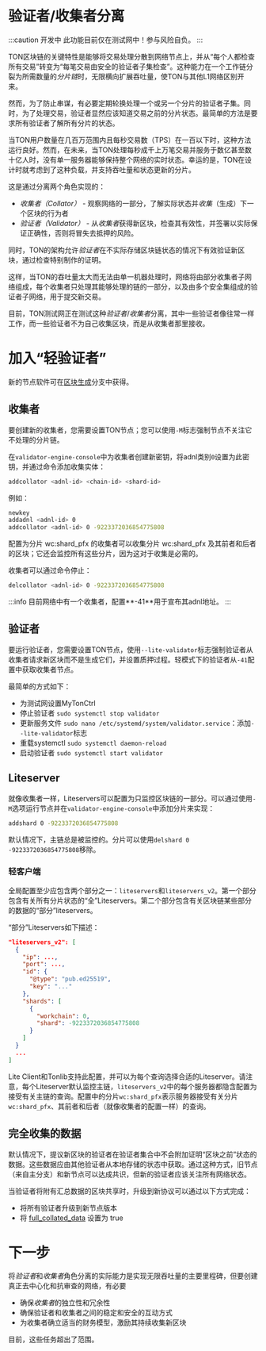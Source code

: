 # 验证者/收集者分离

:::caution 开发中
此功能目前仅在测试网中！参与风险自负。
:::

TON区块链的关键特性是能够将交易处理分散到网络节点上，并从“每个人都检查所有交易”转变为“每笔交易由安全的验证者子集检查”。这种能力在一个工作链分裂为所需数量的*分片链*时，无限横向扩展吞吐量，使TON与其他L1网络区别开来。

然而，为了防止串谋，有必要定期轮换处理一个或另一个分片的验证者子集。同时，为了处理交易，验证者显然应该知道交易之前的分片状态。最简单的方法是要求所有验证者了解所有分片的状态。

当TON用户数量在几百万范围内且每秒交易数（TPS）在一百以下时，这种方法运行良好。然而，在未来，当TON处理每秒成千上万笔交易并服务于数亿甚至数十亿人时，没有单一服务器能够保持整个网络的实时状态。幸运的是，TON在设计时就考虑到了这种负载，并支持吞吐量和状态更新的分片。

这是通过分离两个角色实现的：
* *收集者（Collator）* - 观察网络的一部分，了解实际状态并*收集*（生成）下一个区块的行为者
* *验证者（Validator）* - 从*收集者*获得新区块，检查其有效性，并签署以实际保证正确性，否则将冒失去抵押的风险。

同时，TON的架构允许*验证者*在不实际存储区块链状态的情况下有效验证新区块，通过检查特别制作的证明。

这样，当TON的吞吐量太大而无法由单一机器处理时，网络将由部分收集者子网络组成，每个收集者只处理其能够处理的链的一部分，以及由多个安全集组成的验证者子网络，用于提交新交易。

目前，TON测试网正在测试这种*验证者*/*收集者*分离，其中一些验证者像往常一样工作，而一些验证者不为自己收集区块，而是从收集者那里接收。

# 加入“轻验证者”

新的节点软件可在[区块生成](https://github.com/SpyCheese/ton/tree/block-generation)分支中获得。

## 收集者
要创建新的收集者，您需要设置TON节点；您可以使用`-M`标志强制节点不关注它不处理的分片链。

在`validator-engine-console`中为收集者创建新密钥，将adnl类别`0`设置为此密钥，并通过命令添加收集实体：
```bash
addcollator <adnl-id> <chain-id> <shard-id>
```

例如：

```bash
newkey
addadnl <adnl-id> 0
addcollator <adnl-id> 0 -9223372036854775808
```

配置为分片 wc:shard_pfx 的收集者可以收集分片 wc:shard_pfx 及其前者和后者的区块；它还会监控所有这些分片，因为这对于收集是必需的。

收集者可以通过命令停止：
```bash
delcollator <adnl-id> 0 -9223372036854775808
```

:::info
目前网络中有一个收集者，配置**-41**用于宣布其adnl地址。
:::

## 验证者
要运行验证者，您需要设置TON节点，使用`--lite-validator`标志强制验证者从收集者请求新区块而不是生成它们，并设置质押过程。轻模式下的验证者从`-41`配置中获取收集者节点。

最简单的方式如下：
- 为测试网设置MyTonCtrl
- 停止验证者 `sudo systemctl stop validator`
- 更新服务文件 `sudo nano /etc/systemd/system/validator.service`：添加`--lite-validator`标志
- 重载systemctl `sudo systemctl daemon-reload`
- 启动验证者 `sudo systemctl start validator`

## Liteserver

就像收集者一样，Liteservers可以配置为只监控区块链的一部分。可以通过使用`-M`选项运行节点并在`validator-engine-console`中添加分片来实现：

```bash
addshard 0 -9223372036854775808
```

默认情况下，主链总是被监控的。分片可以使用`delshard 0 -9223372036854775808`移除。

### 轻客户端

全局配置至少应包含两个部分之一：`liteservers`和`liteservers_v2`。第一个部分包含有关所有分片状态的“全”Liteservers。第二个部分包含有关区块链某些部分的数据的“部分”liteservers。

“部分”Liteservers如下描述：

```json
"liteservers_v2": [
  {
    "ip": ...,
    "port": ...,
    "id": {
      "@type": "pub.ed25519",
      "key": "..."
    },  
    "shards": [
      {   
        "workchain": 0, 
        "shard": -9223372036854775808
      }   
    ]   
  }
  ...
]
```

Lite Client和Tonlib支持此配置，并可以为每个查询选择合适的Liteserver。请注意，每个Liteserver默认监控主链，`liteservers_v2`中的每个服务器都隐含配置为接受有关主链的查询。配置中的分片`wc:shard_pfx`表示服务器接受有关分片`wc:shard_pfx`、其前者和后者（就像收集者的配置一样）的查询。

## 完全收集的数据
默认情况下，提议新区块的验证者在验证者集合中不会附加证明“区块之前”状态的数据。这些数据应由其他验证者从本地存储的状态中获取。通过这种方式，旧节点（来自主分支）和新节点可以达成共识，但新的验证者应该关注所有网络状态。

当验证者将附有汇总数据的区块共享时，升级到新协议可以通过以下方式完成：
- 将所有验证者升级到新节点版本
- 将 [full_collated_data](https://github.com/spycheese/ton/blob/block-generation/crypto/block/block.tlb#L737) 设置为 true

# 下一步

将*验证者*和*收集者*角色分离的实际能力是实现无限吞吐量的主要里程碑，但要创建真正去中心化和抗审查的网络，有必要
- 确保*收集者*的独立性和冗余性
- 确保验证者和收集者之间的稳定和安全的互动方式
- 为收集者确立适当的财务模型，激励其持续收集新区块

目前，这些任务超出了范围。
